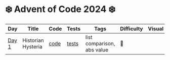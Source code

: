 # ❄️ Advent of Code 2024 ❄️

| Day                                          | Title              | Code                   | Tests                        | Tags                       | Difficulty | Visual |
|----------------------------------------------|--------------------|------------------------|------------------------------|----------------------------|------------|--------|
| [Day 1](https://adventofcode.com/2024/day/1) | Historian Hysteria | [code](day01/day01.ts) | [tests](day01/day01.spec.ts) | list comparison, abs value | 🧊         |        |

